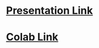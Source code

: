 # [Presentation Link](https://docs.google.com/presentation/d/1AUBR7BRPgwiVTzIQBpwkClrnmxVPLdP7JSNRY8BtLRg/edit#slide=id.g2068c0a5e21_0_188)

# [Colab Link](bit.ly/disrupt-intermediate-python)